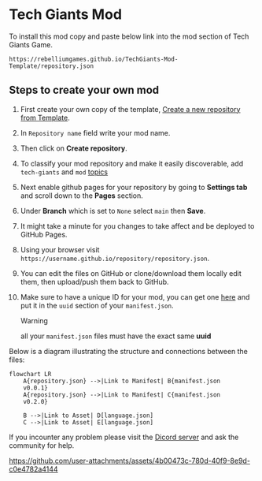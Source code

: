 # Tech Giants Mod

To install this mod copy and paste below link into the mod section of Tech Giants Game. 
```
https://rebelliumgames.github.io/TechGiants-Mod-Template/repository.json
``` 

## Steps to create your own mod

1. First create your own copy of the template, [Create a new repository from Template](https://github.com/new?template_name=TechGiants-Mod-Template&template_owner=RebelliumGames).
2. In `Repository name` field write your mod name.
3. Then click on **Create repository**.
4. To classify your mod repository and make it easily discoverable, add `tech-giants` and `mod` [topics](https://docs.github.com/en/repositories/managing-your-repositorys-settings-and-features/customizing-your-repository/classifying-your-repository-with-topics#adding-topics-to-your-repository)
5. Next enable github pages for your repository by going to **Settings tab** and scroll down to the **Pages** section.
6. Under **Branch** which is set to `None` select `main` then **Save**.
7. It might take a minute for you changes to take affect and be deployed to GitHub Pages.
8. Using your browser visit `https://username.github.io/repository/repository.json`.

9. You can edit the files on GitHub or clone/download them locally edit them, then upload/push them back to GitHub.
10. Make sure to have a unique ID for your mod, you can get one [here](https://rebelliumgames.github.io/TechGiants-Mod/) and put it in the `uuid` section of your `manifest.json`. 

    > [!WARNING]  
    > all your `manifest.json` files must have the exact same **uuid**

Below is a diagram illustrating the structure and connections between the files:
```mermaid
flowchart LR
    A{repository.json} -->|Link to Manifest| B{manifest.json 
    v0.0.1}
    A{repository.json} -->|Link to Manifest| C{manifest.json 
    v0.2.0}

    B -->|Link to Asset| D[language.json]
    C -->|Link to Asset| E[language.json]
```

If you incounter any problem please visit the [Dicord server](https://discord.gg/hexEVAxBJr) and ask the community for help.


https://github.com/user-attachments/assets/4b00473c-780d-40f9-8e9d-c0e4782a4144
